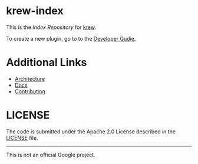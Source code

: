 # krew-index

This is the *Index Repository* for [krew](https://github.com/GoogleContainerTools/krew).

To create a new plugin, go to to the
[Developer Gudie](https://github.com/GoogleContainerTools/krew/blob/master/docs/DEVELOPER_GUIDE.md).

# Additional Links

- [Architecture](https://github.com/GoogleContainerTools/krew/blob/master/docs/KREW_ARCHITECTURE.md)
- [Docs](https://github.com/GoogleContainerTools/krew/blob/master/docs/)
- [Contributing](./CONTRIBUTING.md)  

# LICENSE

The code is submitted under the Apache 2.0 License described in the
[LICENSE](./LICENSE) file.

----

This is not an official Google project.
